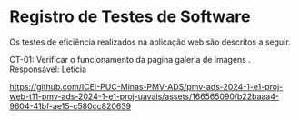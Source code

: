 # Registro de Testes de Software

Os testes de eficiência realizados na aplicação web são descritos a seguir.

CT-01: Verificar o funcionamento da pagina galeria de imagens .
Responsável: Leticia

https://github.com/ICEI-PUC-Minas-PMV-ADS/pmv-ads-2024-1-e1-proj-web-t11-pmv-ads-2024-1-e1-proj-uavais/assets/166565090/b22baaa4-9604-41bf-ae15-c580cc820639







